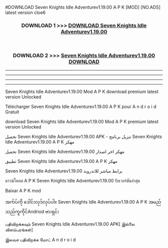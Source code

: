 #DOWNLOAD Seven Knights Idle Adventurev1.19.00 A P K [MOD] [NO.ADS] latest version cloe6



<div align="center">

<h3>DOWNLOAD 1 >>> <a href="https://teeasianyam.web.app?sq=Seven Knights Idle Adventurev1.19.00">DOWNLOAD Seven Knights Idle Adventurev1.19.00 </a></h3><br>

<h3>DOWNLOAD 2 >>> <a href="https://teeasianyam.web.app?sq=Seven Knights Idle Adventurev1.19.00 ">Seven Knights Idle Adventurev1.19.00  DOWNLOAD </a></h3>

</div>


----------------------------------------------------------

----------------------------------------------------------

----------------------------------------------------------

----------------------------------------------------------


Seven Knights Idle Adventurev1.19.00  Mod A P K download premium latest version Unlocked

Télécharger Seven Knights Idle Adventurev1.19.00  A P K pour A n d r o i d Gratuit

download Seven Knights Idle Adventurev1.19.00  Mod A P K premium latest version Unlocked

تحميل Seven Knights Idle Adventurev1.19.00  APK - تنزيل برنامج Seven Knights Idle Adventurev1.19.00  A P K مهكر

تحميل Seven Knights Idle Adventurev1.19.00  مهكر اخر اصدار

تطبيق Seven Knights Idle Adventurev1.19.00  A P K مهكر

Seven Knights Idle Adventurev1.19.00  برابط مباشر للاندرويد

ดาวน์โหลด A P K Seven Knights Idle Adventurev1.19.00  รับเวอร์ชันล่าสุด

Baixar A P K mod

အက်ပ်ကို ဒေါင်းလုဒ်လုပ်ပါ။ Seven Knights Idle Adventurev1.19.00  A P K အမည်သည်ကူကိုင်Andriod ဗားရှင်း

பதிவிறக்கவும் Seven Knights Idle Adventurev1.19.00  APK[ இல்லை விளம்பரங்கள்] 
 
இலவச பதிவிறக்க மோட் A n d r o i d



